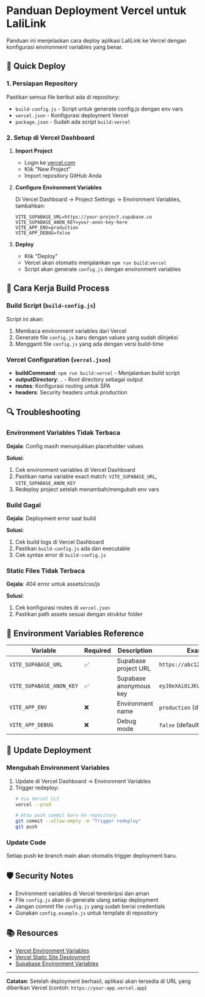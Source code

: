 # Panduan Deployment Vercel untuk LaliLink

Panduan ini menjelaskan cara deploy aplikasi LaliLink ke Vercel dengan konfigurasi environment variables yang benar.

## 🚀 Quick Deploy

### 1. Persiapan Repository

Pastikan semua file berikut ada di repository:
- `build-config.js` - Script untuk generate config.js dengan env vars
- `vercel.json` - Konfigurasi deployment Vercel
- `package.json` - Sudah ada script `build:vercel`

### 2. Setup di Vercel Dashboard

1. **Import Project**
   - Login ke [vercel.com](https://vercel.com)
   - Klik "New Project"
   - Import repository GitHub Anda

2. **Configure Environment Variables**
   
   Di Vercel Dashboard → Project Settings → Environment Variables, tambahkan:
   
   ```
   VITE_SUPABASE_URL=https://your-project.supabase.co
   VITE_SUPABASE_ANON_KEY=your-anon-key-here
   VITE_APP_ENV=production
   VITE_APP_DEBUG=false
   ```

3. **Deploy**
   - Klik "Deploy"
   - Vercel akan otomatis menjalankan `npm run build:vercel`
   - Script akan generate `config.js` dengan environment variables

## 🔧 Cara Kerja Build Process

### Build Script (`build-config.js`)

Script ini akan:
1. Membaca environment variables dari Vercel
2. Generate file `config.js` baru dengan values yang sudah diinjeksi
3. Mengganti file `config.js` yang ada dengan versi build-time

### Vercel Configuration (`vercel.json`)

- **buildCommand**: `npm run build:vercel` - Menjalankan build script
- **outputDirectory**: `.` - Root directory sebagai output
- **routes**: Konfigurasi routing untuk SPA
- **headers**: Security headers untuk production

## 🔍 Troubleshooting

### Environment Variables Tidak Terbaca

**Gejala**: Config masih menunjukkan placeholder values

**Solusi**:
1. Cek environment variables di Vercel Dashboard
2. Pastikan nama variable exact match: `VITE_SUPABASE_URL`, `VITE_SUPABASE_ANON_KEY`
3. Redeploy project setelah menambah/mengubah env vars

### Build Gagal

**Gejala**: Deployment error saat build

**Solusi**:
1. Cek build logs di Vercel Dashboard
2. Pastikan `build-config.js` ada dan executable
3. Cek syntax error di `build-config.js`

### Static Files Tidak Terbaca

**Gejala**: 404 error untuk assets/css/js

**Solusi**:
1. Cek konfigurasi routes di `vercel.json`
2. Pastikan path assets sesuai dengan struktur folder

## 📝 Environment Variables Reference

| Variable | Required | Description | Example |
|----------|----------|-------------|----------|
| `VITE_SUPABASE_URL` | ✅ | Supabase project URL | `https://abc123.supabase.co` |
| `VITE_SUPABASE_ANON_KEY` | ✅ | Supabase anonymous key | `eyJ0eXAiOiJKV1Q...` |
| `VITE_APP_ENV` | ❌ | Environment name | `production` (default) |
| `VITE_APP_DEBUG` | ❌ | Debug mode | `false` (default) |

## 🔄 Update Deployment

### Mengubah Environment Variables

1. Update di Vercel Dashboard → Environment Variables
2. Trigger redeploy:
   ```bash
   # Via Vercel CLI
   vercel --prod
   
   # Atau push commit baru ke repository
   git commit --allow-empty -m "Trigger redeploy"
   git push
   ```

### Update Code

Setiap push ke branch main akan otomatis trigger deployment baru.

## 🛡️ Security Notes

- Environment variables di Vercel terenkripsi dan aman
- File `config.js` akan di-generate ulang setiap deployment
- Jangan commit file `config.js` yang sudah berisi credentials
- Gunakan `config.example.js` untuk template di repository

## 📚 Resources

- [Vercel Environment Variables](https://vercel.com/docs/concepts/projects/environment-variables)
- [Vercel Static Site Deployment](https://vercel.com/docs/concepts/deployments/overview)
- [Supabase Environment Variables](https://supabase.com/docs/guides/getting-started/environment-variables)

---

**Catatan**: Setelah deployment berhasil, aplikasi akan tersedia di URL yang diberikan Vercel (contoh: `https://your-app.vercel.app`)